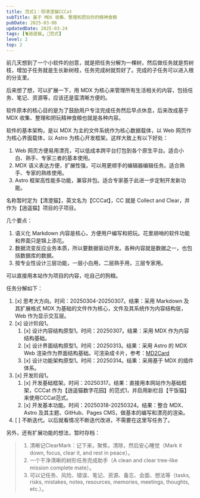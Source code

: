 ```yaml
---
title: 范式1：😻清澄猫CCCat
subTitle: 基于 MDX 收集、整理和把玩你的精神食粮
pubDate: 2025-03-06
updatedDate: 2025-03-24
tags: [🐈逍遥猫, 💛范式]
level: 2
top: 2
---
```


前几天想到了一个小软件的创意，就是把任务分解为一棵树，然后做任务就是剪树枝，增加子任务就是生长新树枝，任务完成树就剪好了。完成的子任务可以进入根的分支里。

后来想了想，可以扩展一下，用 MDX 为核心来管理所有生活相关的内容，包括任务、笔记、资源等，应该还是蛮清晰方便的。

软件原本的核心目的是为了鼓励用户专注完成任务然后早点休息，后来改成基于 MDX 收集、整理和把玩精神食粮也就是各种内容。

软件的基本架构，是以 MDX 为主的文件系统作为核心数据载体，以 Web 网页作为核心界面载体，以 Astro 为核心开发框架。这样大致上有以下好处：

1. Web 网页方便易用漂亮，可以低成本跨平台打包到各个原生平台。适合小白、熟手、专家三者的基本使用。
2. MDX 语义表达方便，扩展性强，可以用更顺手的编辑器编辑任务。适合熟手、专家的熟练使用。
3. Astro 框架高性能多功能，兼容并包。适合专家基于此进一步定制开发新功能。

名称暂时定为【清澄猫】，英文名为【CCCat】，CC 就是 Collect and Clear，并作为【逍遥猫】项目的子项目。

几个要点：

1. 语义化 Markdown 内容是核心，方便用户编写和把玩。花里胡哨的软件功能和界面只是锦上添花。
2. 数据流变反应业务本质，所以要数据驱动开发。各种内容就是数据之一，也包括数据库的数据。
3. 按专业性设计三层功能，一层小白用，二层熟手用，三层专家用。

可以直接用本站作为项目的内容，吃自己的狗粮。

任务分解如下：

1. [x] 思考大方向。时间：20250304-20250307。结果：采用 Markdown 及其扩展格式 MDX 为基础的文件作为核心，文件及其系统作为内容结构层，Web 作为显示交互层。
2. [x] 设计阶段1。
    1. [x] 设计内容结构原型1。时间：20250307。结果：采用 MDX 作为内容结构基础。
    2. [x] 设计界面结构原型1。时间：20250313。结果：采用 Astro 的 MDX Web 渲染作为界面结构基础。可渲染成卡片，参考：[MD2Card](https://md2card.com)
    3. [x] 设计功能架构原型1。时间：20250314。结果：采用基于 MDX 的插件体系。
3. [x] 开发阶段1。
    1. [x] 开发基础框架。时间：20250317。结果：直接用本网站作为基础框架，CCCat 作为【逍遥猫数字花园】的范式1，并启用新栏目【干饭猫】来使用CCCat范式。
    2. [x] 开发基本功能。时间：20250318-20250324。结果：整合 MDX、Astro 及其主题、GitHub、Pages CMS，做基本的编写和漂亮的渲染。
4. [ ] 不断迭代。以后就看情况不断迭代改进，不需要在这里写任务了。

另外，还有扩展功能的想法，暂时存档：

> 1. 清晰记ClearMark：记下来，聚焦，清除，然后安心睡觉（Mark it down, focus, clear it, and rest in peace）。
> 2. 一个干净清晰的树形任务完成助手（A clean and clear tree-like mission complete mate）。
> 3. 可以记任务、风险、错误、笔记、资源、备忘、会面、想法等（tasks, risks, mistakes, notes, resources, memories, meetings, thoughts, etc.）。
